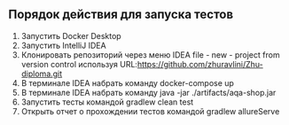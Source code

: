 ## Порядок действия для запуска тестов ##
1. Запустить Docker Desktop
2. Запустить IntelliJ IDEA
3. Клонировать репозиторий через меню IDEA file - new - project from version control используя URL:https://github.com/zhuravlini/Zhu-diploma.git
4. В терминале IDEA набрать команду docker-compose up
5. В терминале IDEA набрать команду java -jar ./artifacts/aqa-shop.jar
6. Запустить тесты командой gradlew clean test
7. Открыть отчет о прохождении тестов командой gradlew allureServe
